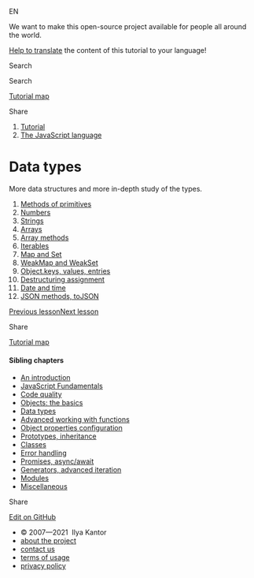 EN


<!-- -->


We want to make this open-source project available for people all around the world.

[Help to translate](https://javascript.info/translate) the content of this tutorial to your language!



Search

Search

<a href="/tutorial/map" class="map"><span class="map__text">Tutorial map</span></a>

<span class="share-icons__title">Share</span><a href="https://twitter.com/share?url=https%3A%2F%2Fjavascript.info%2Fdata-types" class="share share_tw"></a><a href="https://www.facebook.com/sharer/sharer.php?s=100&amp;p%5Burl%5D=https%3A%2F%2Fjavascript.info%2Fdata-types" class="share share_fb"></a>


1.  <a href="/" class="breadcrumbs__link"><span class="breadcrumbs__hidden-text">Tutorial</span></a>
2.  <span id="breadcrumb-1"><a href="/js" class="breadcrumbs__link"><span>The JavaScript language</span></a></span>

# Data types

More data structures and more in-depth study of the types.

1.  <a href="/primitives-methods" class="lessons-list__link">Methods of primitives</a>
2.  <a href="/number" class="lessons-list__link">Numbers</a>
3.  <a href="/string" class="lessons-list__link">Strings</a>
4.  <a href="/array" class="lessons-list__link">Arrays</a>
5.  <a href="/array-methods" class="lessons-list__link">Array methods</a>
6.  <a href="/iterable" class="lessons-list__link">Iterables</a>
7.  <a href="/map-set" class="lessons-list__link">Map and Set</a>
8.  <a href="/weakmap-weakset" class="lessons-list__link">WeakMap and WeakSet</a>
9.  <a href="/keys-values-entries" class="lessons-list__link">Object.keys, values, entries</a>
10. <a href="/destructuring-assignment" class="lessons-list__link">Destructuring assignment</a>
11. <a href="/date" class="lessons-list__link">Date and time</a>
12. <a href="/json" class="lessons-list__link">JSON methods, toJSON</a>

<a href="/object-toprimitive" class="page__nav page__nav_prev"><span class="page__nav-text"><span class="page__nav-text-shortcut"></span></span><span class="page__nav-text-alternate">Previous lesson</span></a><a href="/primitives-methods" class="page__nav page__nav_next"><span class="page__nav-text"><span class="page__nav-text-shortcut"></span></span><span class="page__nav-text-alternate">Next lesson</span></a>

<span class="share-icons__title">Share</span><a href="https://twitter.com/share?url=https%3A%2F%2Fjavascript.info%2Fdata-types" class="share share_tw"></a><a href="https://www.facebook.com/sharer/sharer.php?s=100&amp;p%5Burl%5D=https%3A%2F%2Fjavascript.info%2Fdata-types" class="share share_fb"></a>

<a href="/tutorial/map" class="map"><span class="map__text">Tutorial map</span></a>

<a href="/tutorial/map" class="map"></a>

#### Sibling chapters

-   <a href="/getting-started" class="sidebar__link">An introduction</a>
-   <a href="/first-steps" class="sidebar__link">JavaScript Fundamentals</a>
-   <a href="/code-quality" class="sidebar__link">Code quality</a>
-   <a href="/object-basics" class="sidebar__link">Objects: the basics</a>
-   <a href="/data-types" class="sidebar__link">Data types</a>
-   <a href="/advanced-functions" class="sidebar__link">Advanced working with functions</a>
-   <a href="/object-properties" class="sidebar__link">Object properties configuration</a>
-   <a href="/prototypes" class="sidebar__link">Prototypes, inheritance</a>
-   <a href="/classes" class="sidebar__link">Classes</a>
-   <a href="/error-handling" class="sidebar__link">Error handling</a>
-   <a href="/async" class="sidebar__link">Promises, async/await</a>
-   <a href="/generators-iterators" class="sidebar__link">Generators, advanced iteration</a>
-   <a href="/modules" class="sidebar__link">Modules</a>
-   <a href="/js-misc" class="sidebar__link">Miscellaneous</a>

Share

<a href="https://twitter.com/share?url=https%3A%2F%2Fjavascript.info%2Fdata-types" class="share share_tw sidebar__share"></a><a href="https://www.facebook.com/sharer/sharer.php?s=100&amp;p%5Burl%5D=https%3A%2F%2Fjavascript.info%2Fdata-types" class="share share_fb sidebar__share"></a>

<a href="https://github.com/javascript-tutorial/en.javascript.info/blob/master/1-js/05-data-types" class="sidebar__link">Edit on GitHub</a>

-   © 2007—2021  Ilya Kantor
-   <a href="/about" class="page-footer__link">about the project</a>
-   <a href="/about#contact-us" class="page-footer__link">contact us</a>
-   <a href="/terms" class="page-footer__link">terms of usage</a>
-   <a href="/privacy" class="page-footer__link">privacy policy</a>

